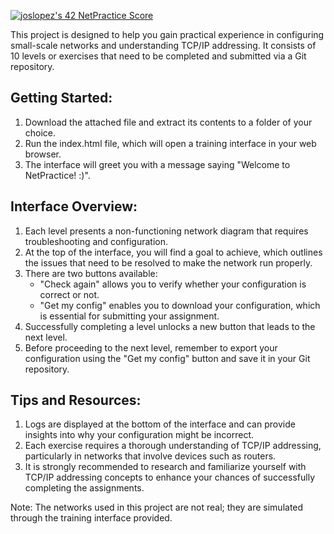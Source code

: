 <a href="https://github.com/JaeSeoKim/badge42"><img src="https://badge42.vercel.app/api/v2/cl4qxms4g001609l49j835g66/project/3053957" alt="joslopez's 42 NetPractice Score" /></a>
<!DOCTYPE html>
<html>
<body>
  <p>
    This project is designed to help you gain practical experience in configuring small-scale networks and understanding TCP/IP addressing. It consists of 10 levels or exercises that need to be completed and submitted via a Git repository.
  </p>
  <h2>Getting Started:</h2>
  <ol>
    <li>Download the attached file and extract its contents to a folder of your choice.</li>
    <li>Run the index.html file, which will open a training interface in your web browser.</li>
    <li>The interface will greet you with a message saying "Welcome to NetPractice! :)".</li>
  </ol>
  <h2>Interface Overview:</h2>
  <ol>
    <li>Each level presents a non-functioning network diagram that requires troubleshooting and configuration.</li>
    <li>At the top of the interface, you will find a goal to achieve, which outlines the issues that need to be resolved to make the network run properly.</li>
    <li>There are two buttons available:
      <ul>
        <li>"Check again" allows you to verify whether your configuration is correct or not.</li>
        <li>"Get my config" enables you to download your configuration, which is essential for submitting your assignment.</li>
      </ul>
    </li>
    <li>Successfully completing a level unlocks a new button that leads to the next level.</li>
    <li>Before proceeding to the next level, remember to export your configuration using the "Get my config" button and save it in your Git repository.</li>
  </ol>
  <h2>Tips and Resources:</h2>
  <ol>
    <li>Logs are displayed at the bottom of the interface and can provide insights into why your configuration might be incorrect.</li>
    <li>Each exercise requires a thorough understanding of TCP/IP addressing, particularly in networks that involve devices such as routers.</li>
    <li>It is strongly recommended to research and familiarize yourself with TCP/IP addressing concepts to enhance your chances of successfully completing the assignments.</li>
  </ol>
  <p>Note: The networks used in this project are not real; they are simulated through the training interface provided.</p>
</body>
</html>
